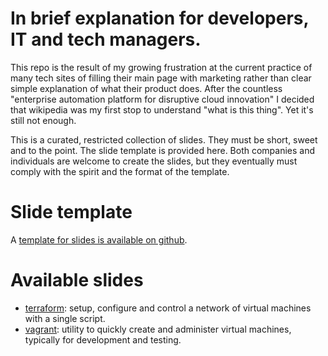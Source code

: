 # In brief explanation for developers, IT and tech managers.

This repo is the result of my growing frustration at the current practice of many tech sites of
filling their main page with marketing rather than clear simple explanation of what their product does.
After the countless "enterprise automation platform for disruptive cloud innovation" I decided that wikipedia 
was my first stop to understand "what is this thing". Yet it's still not enough.

This is a curated, restricted collection of slides. They must be short, sweet
and to the point. The slide template is provided here. Both companies and individuals
are welcome to create the slides, but they eventually must comply with the spirit and the
format of the template.

# Slide template

A [template for slides is available on github](https://github.com/makepython/inbrief/tree/master/template). 

# Available slides

- [terraform](https://makepython.github.io/inbrief/terraform): setup, configure and control a network of virtual machines with a single script.
- [vagrant](https://makepython.github.io/inbrief/vagrant): utility to quickly create and administer virtual machines, typically for development and testing.

